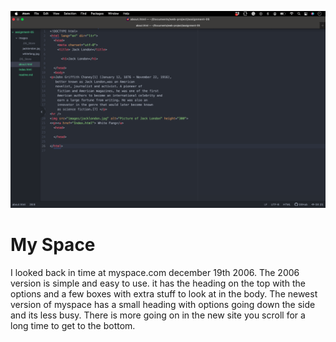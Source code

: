 ![asssignment_05](./images/sc_assignment5.png)



# My Space

I looked back in time at myspace.com december 19th 2006. The 2006 version is simple and easy to use. it has the heading on the top with the options and a few boxes with extra stuff to look at in the body. The newest version of myspace has a small heading with options going down the side and its less busy. There is more going on in the new site you scroll for a long time to get to the bottom. 
